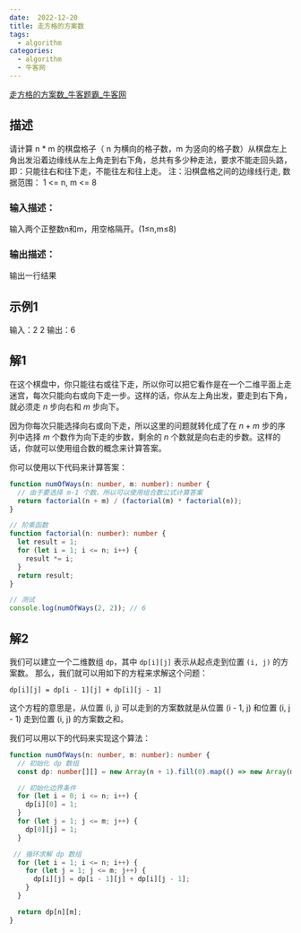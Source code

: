 ```yaml
---
date:  2022-12-20
title: 走方格的方案数
tags: 
  - algorithm
categories:
  - algorithm
  - 牛客网
---
```


[走方格的方案数_牛客题霸_牛客网](https://www.nowcoder.com/practice/e2a22f0305eb4f2f9846e7d644dba09b?tpId=37&tqId=21314&rp=1&ru=/exam/oj/ta&qru=/exam/oj/ta&sourceUrl=%2Fexam%2Foj%2Fta%3Fpage%3D2%26pageSize%3D50%26search%3D%26tpId%3D37%26type%3D37&difficulty=undefined&judgeStatus=undefined&tags=&title=)

## 描述
请计算 n * m 的棋盘格子（ n 为横向的格子数，m 为竖向的格子数）从棋盘左上角出发沿着边缘线从左上角走到右下角，总共有多少种走法，要求不能走回头路，即：只能往右和往下走，不能往左和往上走。
注：沿棋盘格之间的边缘线行走, 数据范围： 1 <= n, m <= 8 

### 输入描述：
输入两个正整数n和m，用空格隔开。(1≤n,m≤8)
### 输出描述：
输出一行结果  

## 示例1
输入：2 2
输出：6

## 解1
在这个棋盘中，你只能往右或往下走，所以你可以把它看作是在一个二维平面上走迷宫，每次只能向右或向下走一步。这样的话，你从左上角出发，要走到右下角，就必须走 $n$ 步向右和 $m$ 步向下。

因为你每次只能选择向右或向下走，所以这里的问题就转化成了在 $n+m$ 步的序列中选择 $m$ 个数作为向下走的步数，剩余的 $n$ 个数就是向右走的步数。这样的话，你就可以使用组合数的概念来计算答案。

你可以使用以下代码来计算答案：
```ts
function numOfWays(n: number, m: number): number {
  // 由于要选择 m-1 个数，所以可以使用组合数公式计算答案
  return factorial(n + m) / (factorial(m) * factorial(n));
}

// 阶乘函数
function factorial(n: number): number {
  let result = 1;
  for (let i = 1; i <= n; i++) {
    result *= i;
  }
  return result;
}

// 测试
console.log(numOfWays(2, 2)); // 6
```



## 解2
我们可以建立一个二维数组 `dp`，其中 `dp[i][j]` 表示从起点走到位置 `(i, j)` 的方案数。
那么，我们就可以用如下的方程来求解这个问题：
```
dp[i][j] = dp[i - 1][j] + dp[i][j - 1]
```
这个方程的意思是，从位置 (i, j) 可以走到的方案数就是从位置 (i - 1, j) 和位置 (i, j - 1) 走到位置 (i, j) 的方案数之和。

我们可以用以下的代码来实现这个算法：
```ts
function numOfWays(n: number, m: number): number {
  // 初始化 dp 数组
  const dp: number[][] = new Array(n + 1).fill(0).map(() => new Array(m + 1).fill(0));

  // 初始化边界条件
  for (let i = 0; i <= n; i++) {
    dp[i][0] = 1;
  }
  for (let j = 1; j <= m; j++) {
    dp[0][j] = 1;
  }

 // 循环求解 dp 数组
  for (let i = 1; i <= n; i++) {
    for (let j = 1; j <= m; j++) {
      dp[i][j] = dp[i - 1][j] + dp[i][j - 1];
    }
  }

  return dp[n][m];
} 
```